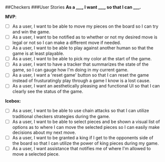 ##Checkers
###User Stories
**As a ___, I want ___, so that I can ___.**


**MVP**:
- [ ] As a user, I want to be able to move my pieces on the board so I can try and win the game.
- [ ] As a user, I want to be notified as to whether or not my desired move is legal or not so I can make a different move if needed.
- [ ] As a user, I want to be able to play against another human so that the game is at least playable.
- [ ] As a user, I want to be able to pick my color at the start of the game.
- [ ] As a user, I want to have a tracker that summarizes the state of the game, so I can gauge how I'm doing in my current game.
- [ ] As a user, I want a 'reset game' button so that I can reset the game instead of frusturatingly play through a game I know is a lost cause.
- [ ] As a user, I want an aesthetically pleasing and functional UI so that I can clearly see the status of the game.

**Icebox:**
- [ ] As a user, I want to be able to use chain attacks so that I can utilize traditional checkers strategies during the game.
- [ ] As a user, I want to be able to select pieces and be shown a visual list of options as to where I can move the selected pieces so I can easily make decisions about my next move.
- [ ] As a user, I want to be granted a king if I get to the opponents side of the board so that I can utilize the power of king pieces during my game.
- [ ] As a user, I want assistance that notifies me of where I'm allowed to move a selected piece.
